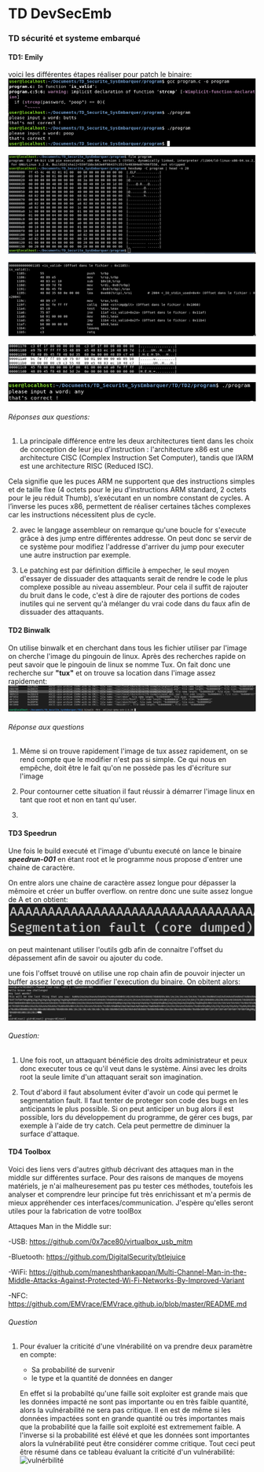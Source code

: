 # TD DevSecEmb
### TD sécurité et systeme embarqué

#### TD1: Emily

voici les différentes étapes réaliser pour patch le binaire:
![step 1](/capture_td/step1.png)

![step 2](/capture_td/step2.png)

![step 3](/capture_td/step3.png)

![step 4](/capture_td/step4.png)

![step 5](/capture_td/step5.png)

###### Réponses aux questions:

1. La principale différence entre les deux architectures tient dans les choix de conception de leur jeu d’instruction : 
l'architecture x86 est une architecture CISC (Complex Instruction Set Computer), tandis que l’ARM est une architecture RISC (Reduced ISC).

Cela signifie que les puces ARM ne supportent que des instructions simples et de taille fixe (4 octets pour le jeu d’instructions ARM standard, 2 octets pour le jeu réduit Thumb), s’exécutant en un nombre constant de cycles.
A l’inverse les puces x86, permettent de réaliser certaines tâches complexes car les instructions nécessitent plus de cycle.

2. avec le langage assembleur on remarque qu'une boucle for s'execute grâce à des jump entre différentes addresse. On peut donc se servir de ce système pour modifiez l'addresse d'arriver du jump pour executer une autre instruction par exemple.

3. Le patching est par définition difficile à empecher, le seul moyen d'essayer de dissuader des attaquants serait de rendre le code le plus complexe possible au niveau assembleur. 
Pour cela il suffit de rajouter du bruit dans le code, c'est à dire de rajouter des portions de codes inutiles qui ne servent qu'à mélanger du vrai code dans du faux afin de dissuader des attaquants.


#### TD2 Binwalk

On utilise binwalk et en cherchant dans tous les fichier utiliser par l'image on cherche l'image du pingouin de linux.
Après des recherches rapide on peut savoir que le pingouin de linux se nomme Tux. On fait donc une recherche sur **"tux"** et on trouve sa location dans l'image assez rapidement:
![tux found](/capture_td/binwalk.png)

###### Réponse aux questions

1. Même si on trouve rapidement l'image de tux assez rapidement, on se rend compte que le modifier n'est pas si simple. Ce qui nous en empêche, doit être le fait qu'on ne possède pas les d'écriture sur l'image

2. Pour contourner cette situation il faut réussir à démarrer l'image linux  en tant que root et non en tant qu'user.

3. 


#### TD3 Speedrun

Une fois le build executé et l'image d'ubuntu executé on lance le binaire ***speedrun-001*** en étant root et le programme nous propose d'entrer une chaine de caractère.

On entre alors une chaine de caractère assez longue pour dépasser la mêmoire et créer un buffer overflow. on rentre donc une suite assez longue de A et on obtient:
![segmentation fult](/capture_td/segmentation.PNG)

on peut maintenant utiliser l'outils gdb afin de connaitre l'offset du dépassement afin de savoir ou ajouter du code.

une fois l'offset trouvé on utilise une rop chain afin de pouvoir injecter un buffer assez long et de modifier l'execution du binaire. On obitent alors:
![RopChain](/capture_td/Ropchain.PNG)

###### Question:

1. Une fois root, un attaquant bénéficie des droits administrateur et peux donc executer tous ce qu'il veut dans le système. Ainsi avec les droits root la seule limite d'un attaquant serait son imagination.

4. Tout d'abord il faut absolument éviter d'avoir un code qui permet le segmentation fault. Il faut tenter de proteger son code des bugs en les anticipants le plus possible. Si on peut anticiper un bug alors il est possible, lors du développement du programme, de gérer ces bugs, par exemple à l'aide de try catch. Cela peut permettre de diminuer la surface d'attaque.


#### TD4 Toolbox

Voici des liens vers d'autres github décrivant des attaques man in the middle sur différentes surface.
Pour des raisons de manques de moyens matériels, je n'ai malheuresement pas pu tester ces méthodes, toutefois les analyser et comprendre leur principe fut très enrichissant et m'a permis de mieux appréhender ces interfaces/communication.
J'espère qu'elles seront utiles pour la fabrication de votre toolBox

Attaques Man in the Middle sur:

-USB: https://github.com/0x7ace80/virtualbox_usb_mitm

-Bluetooth: https://github.com/DigitalSecurity/btlejuice 

-WiFi: https://github.com/maneshthankappan/Multi-Channel-Man-in-the-Middle-Attacks-Against-Protected-Wi-Fi-Networks-By-Improved-Variant

-NFC: https://github.com/EMVrace/EMVrace.github.io/blob/master/README.md


###### Question

1. Pour évaluer la criticité d'une vlnérabilité on va prendre deux paramètre en compte:
    - Sa probabilité de survenir
    - le type et la quantité de données en danger

    En effet si la probabilté qu'une faille soit exploiter est grande mais que les données impacté ne sont pas importante ou en très faible quantité, alors la vulnérabilité ne sera pas critique. Il en est de même si les données impactées sont en grande quantité ou très importantes mais que la probabilité que la faille soit exploité est extremement faible. A l'inverse si la probabilité est élévé et que les données sont importantes alors la vulnérabilité peut être considérer comme critique. Tout ceci peut être résumé dans ce tableau évaluant la criticité d'un vulnérabilité:
    ![vulnérbilité](/capture_td/Criticité.PNG)


